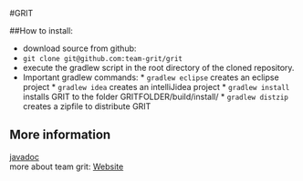 #GRIT

##How to install:
*  download source from github:
*  ````git clone git@github.com:team-grit/grit````
*  execute the gradlew script in the root directory of the cloned repository.
  *  Important gradlew commands:
    * ````gradlew eclipse```` creates an eclipse project
    * ````gradlew idea```` creates an intelliJidea project
    * ````gradlew install```` installs GRIT to the folder GRITFOLDER/build/install/
    * ````gradlew distzip```` creates a zipfile to distribute GRIT

## More information
[javadoc](http://team-grit.github.io/grit/)    
more about team grit: [Website](http://team-grit.com)    
